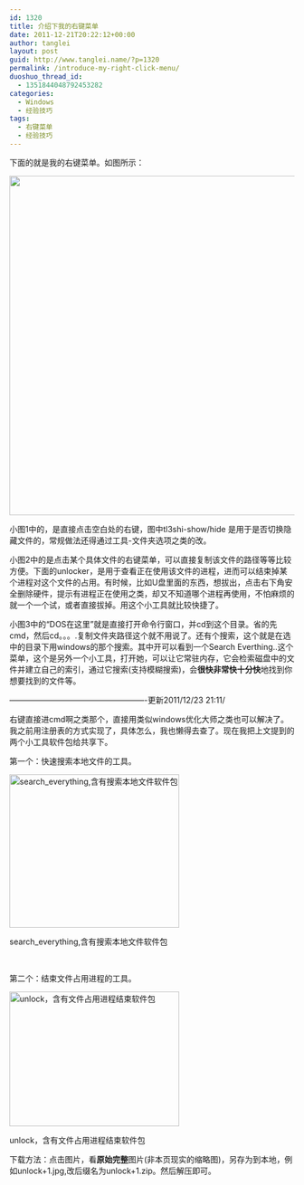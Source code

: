 ```yaml
---
id: 1320
title: 介绍下我的右键菜单
date: 2011-12-21T20:22:12+00:00
author: tanglei
layout: post
guid: http://www.tanglei.name/?p=1320
permalink: /introduce-my-right-click-menu/
duoshuo_thread_id:
  - 1351844048792453282
categories:
  - Windows
  - 经验技巧
tags:
  - 右键菜单
  - 经验技巧
---
```

<p align="left">
  下面的就是我的右键菜单。如图所示：
</p>

<p align="left">
  <img class="alignnone" title="右键菜单" src="http://i1123.photobucket.com/albums/l549/tl3shi/right-click1.jpg" alt="" width="526" height="600" />
</p>

<p align="left">
  小图1中的，是直接点击空白处的右键，图中tl3shi-show/hide 是用于是否切换隐藏文件的，常规做法还得通过工具-文件夹选项之类的改。
</p>

<p align="left">
  小图2中的是点击某个具体文件的右键菜单，可以直接复制该文件的路径等等比较方便。下面的unlocker，是用于查看正在使用该文件的进程，进而可以结束掉某个进程对这个文件的占用。有时候，比如U盘里面的东西，想拔出，点击右下角安全删除硬件，提示有进程正在使用之类，却又不知道哪个进程再使用，不怕麻烦的就一个一个试，或者直接拔掉。用这个小工具就比较快捷了。
</p>

<p align="left">
  小图3中的“DOS在这里”就是直接打开命令行窗口，并cd到这个目录。省的先cmd，然后cd。。。.复制文件夹路径这个就不用说了。还有个搜索，这个就是在选中的目录下用windows的那个搜索。其中开可以看到一个Search Everthing..这个菜单，这个是另外一个小工具，打开她，可以让它常驻内存，它会检索磁盘中的文件并建立自己的索引，通过它搜索(支持模糊搜索)，会<strong>很快非常快十分快</strong>地找到你想要找到的文件等。
</p>

<p align="left">
  &#8212;&#8212;&#8212;&#8212;&#8212;&#8212;&#8212;&#8212;&#8212;&#8212;&#8212;&#8212;&#8212;&#8212;&#8212;&#8212;&#8212;-更新2011/12/23 21:11/
</p>

<p align="left">
  右键直接进cmd啊之类那个，直接用类似windows优化大师之类也可以解决了。我之前用注册表的方式实现了，具体怎么，我也懒得去查了。现在我把上文提到的两个小工具软件包给共享下。
</p>

<p align="left">
  第一个：快速搜索本地文件的工具。
</p>

<div id="attachment_1328" style="width: 310px" class="wp-caption aligncenter">
  <a href="http://www.tanglei.name/wp-content/uploads/2011/12/search_everything+1.jpg"><img class=" wp-image-1328 " title="search_everything,含有搜索本地文件软件包" src="http://www.tanglei.name/wp-content/uploads/2011/12/search_everything+1-300x271.jpg" alt="search_everything,含有搜索本地文件软件包" width="300" height="271" /></a>
  
  <p class="wp-caption-text">
    search_everything,含有搜索本地文件软件包
  </p>
</div>

&nbsp;

第二个：结束文件占用进程的工具。

<div id="attachment_1327" style="width: 310px" class="wp-caption aligncenter">
  <a href="http://www.tanglei.name/wp-content/uploads/2011/12/unlock+1.jpg"><img class=" wp-image-1327 " title="unlock，含有文件占用进程结束软件包" src="http://www.tanglei.name/wp-content/uploads/2011/12/unlock+1-300x238.jpg" alt="unlock，含有文件占用进程结束软件包" width="300" height="238" /></a>
  
  <p class="wp-caption-text">
    unlock，含有文件占用进程结束软件包
  </p>
</div>

下载方法：点击图片，看**原始完整**图片(非本页现实的缩略图)，另存为到本地，例如unlock+1.jpg,改后缀名为unlock+1.zip。然后解压即可。

&nbsp;